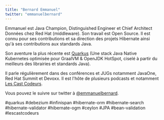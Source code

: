 ```yaml
---
title: "Bernard Emmanuel"
twitter: "emmanuelbernard"
---
```


Emmanuel est Java Champion, Distinguished Engineer et Chief Architect
Données chez Red Hat (middleware). Son travail est Open Source. Il est
connu pour ses contributions et sa direction des projets Hibernate ainsi
qu'à ses contributions aux standards Java.

Son aventure la plus récente est [Quarkus](https://quarkus.io) (Une
stack Java Native Kubernetes optimisée pour GraalVM & OpenJDK HotSpot,
ciselé à partir du meilleurs des librairies et standards Java).

Il parle régulièrement dans des conférences et JUGs notamment JavaOne,
Red Hat Summit et Devoxx. Il est l'hôte de plusieurs podcasts et
notamment [Les Cast Codeurs](https://www.lescastcodeurs.com).

Vous pouvez le suivre sur twitter à
[@emmanuelbernard](https://twitter.com/emmanuelbernard).

\#quarkus \#debezium \#infinispan \#hibernate-orm \#hibernate-search
\#hibernate-validator \#hibernate-ogm \#ceylon \#JPA \#bean-validation
\#lescastcodeurs
